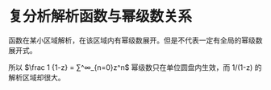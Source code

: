 # 复分析解析函数与幂级数关系

函数在某小区域解析，在该区域内有幂级数展开。但是不代表一定有全局的幂级数展开式。

所以 $\frac 1 {1-z} = ∑^∞_{n=0}z^n$ 幂级数只在单位圆盘内生效，而 1/(1-z) 的解析区域却很大。
